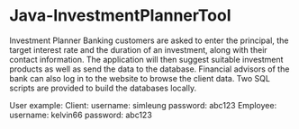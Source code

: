 # Java-InvestmentPlannerTool

Investment Planner
Banking customers are asked to enter the principal, the target interest rate and the duration of an investment, along with their contact information. The application will then suggest suitable investment products as well as send the data to the database. Financial advisors of the bank can also log in to the website to browse the client data. Two SQL scripts are provided to build the databases locally.

User example: 
Client: username: simleung	password: abc123
Employee: username: kelvin66		password: abc123

